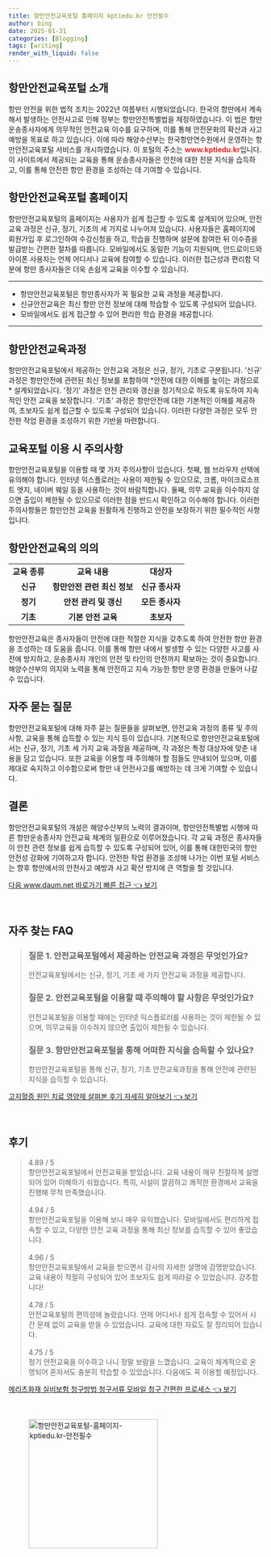 ```yaml
---
title: 항만안전교육포털 홈페이지 kptiedu.kr 안전필수
author: bing
date: 2025-01-31
categories: [Blogging]
tags: [writing]
render_with_liquid: false
---
```



<h2 id='항만안전교육포털_소개'>항만안전교육포털 소개</h2>

<p>항만 안전을 위한 법적 조치는 2022년 여름부터 시행되었습니다. 한국의 항만에서 계속해서 발생하는 안전사고로 인해 정부는 항만안전특별법을 제정하였습니다. 이 법은 항만운송종사자에게 의무적인 안전교육 이수를 요구하며, 이를 통해 안전문화의 확산과 사고 예방을 목표로 하고 있습니다. 이에 따라 해양수산부는 한국항만연수원에서 운영하는 항만안전교육포털 서비스를 개시하였습니다. 이 포털의 주소는 <b><span style="color: #ee2323;">www.kptiedu.kr</span></b>입니다. 이 사이트에서 제공되는 교육을 통해 운송종사자들은 안전에 대한 전문 지식을 습득하고, 이를 통해 안전한 항만 환경을 조성하는 데 기여할 수 있습니다.</p>

<h2 id='항만안전교육포털_홈페이지'>항만안전교육포털 홈페이지</h2>

<p>항만안전교육포털의 홈페이지는 사용자가 쉽게 접근할 수 있도록 설계되어 있으며, 안전교육 과정은 신규, 정기, 기초의 세 가지로 나누어져 있습니다. 사용자들은 홈페이지에 회원가입 후 로그인하여 수강신청을 하고, 학습을 진행하며 설문에 참여한 뒤 이수증을 발급받는 간편한 절차를 따릅니다. 모바일에서도 동일한 기능이 지원되며, 안드로이드와 아이폰 사용자는 언제 어디서나 교육에 참여할 수 있습니다. 이러한 접근성과 편리함 덕분에 항만 종사자들은 더욱 손쉽게 교육을 이수할 수 있습니다.</p>

<hr />

<ul>
    <li>항만안전교육포털은 항만종사자가 꼭 필요한 교육 과정을 제공합니다.</li>
    <li>신규안전교육은 최신 항만 안전 정보에 대해 학습할 수 있도록 구성되어 있습니다.</li>
    <li>모바일에서도 쉽게 접근할 수 있어 편리한 학습 환경을 제공합니다.</li>
</ul>

<hr />

<h2 id='항만안전교육과정'>항만안전교육과정</h2>

<p>항만안전교육포털에서 제공하는 안전교육 과정은 신규, 정기, 기초로 구분됩니다. '신규' 과정은 항만안전에 관련된 최신 정보를 포함하여 *안전에 대한 이해를 높이는 과정으로* 설계되었습니다. '정기' 과정은 안전 관리와 갱신을 정기적으로 하도록 유도하여 지속적인 안전 교육을 보장합니다. '기초' 과정은 항만안전에 대한 기본적인 이해를 제공하여, 초보자도 쉽게 접근할 수 있도록 구성되어 있습니다. 이러한 다양한 과정은 모두 안전한 작업 환경을 조성하기 위한 기반을 마련합니다.</p>

<h2 id='교육포털_이용시_주의사항'>교육포털 이용 시 주의사항</h2>

<p>항만안전교육포털을 이용할 때 몇 가지 주의사항이 있습니다. 첫째, 웹 브라우저 선택에 유의해야 합니다. 인터넷 익스플로러는 사용이 제한될 수 있으므로, 크롬, 마이크로소프트 엣지, 네이버 웨일 등을 사용하는 것이 바람직합니다. 둘째, 의무 교육을 이수하지 않으면 출입이 제한될 수 있으므로 이러한 점을 반드시 확인하고 이수해야 합니다. 이러한 주의사항들은 항만안전 교육을 원활하게 진행하고 안전을 보장하기 위한 필수적인 사항입니다.</p>

<h2 id='항만안전교육의_의의'>항만안전교육의 의의</h2>

<table>
    <tr>
        <td style="text-align: center; height: 17px;"><b>교육 종류</b></td>
        <td style="text-align: center; height: 17px;"><b>교육 내용</b></td>
        <td style="text-align: center; height: 17px;"><b>대상자</b></td>
    </tr>
    <tr>
        <td style="text-align: center; height: 17px;"><b>신규</b></td>
        <td style="text-align: center; height: 17px;"><b>항만안전 관련 최신 정보</b></td>
        <td style="text-align: center; height: 17px;"><b>신규 종사자</b></td>
    </tr>
    <tr>
        <td style="text-align: center; height: 17px;"><b>정기</b></td>
        <td style="text-align: center; height: 17px;"><b>안전 관리 및 갱신</b></td>
        <td style="text-align: center; height: 17px;"><b>모든 종사자</b></td>
    </tr>
    <tr>
        <td style="text-align: center; height: 17px;"><b>기초</b></td>
        <td style="text-align: center; height: 17px;"><b>기본 안전 교육</b></td>
        <td style="text-align: center; height: 17px;"><b>초보자</b></td>
    </tr>
</table>

<p>항만안전교육은 종사자들이 안전에 대한 적절한 지식을 갖추도록 하여 안전한 항만 환경을 조성하는 데 도움을 줍니다. 이를 통해 항만 내에서 발생할 수 있는 다양한 사고를 사전에 방지하고, 운송종사자 개인의 안전 및 타인의 안전까지 확보하는 것이 중요합니다. 해양수산부의 의지와 노력을 통해 안전하고 지속 가능한 항만 운영 환경을 만들어 나갈 수 있습니다.</p>

<h2 id='자주_묻는_질문'>자주 묻는 질문</h2>

<p>항만안전교육포털에 대해 자주 묻는 질문들을 살펴보면, 안전교육 과정의 종류 및 주의사항, 교육을 통해 습득할 수 있는 지식 등이 있습니다. 기본적으로 항만안전교육포털에서는 신규, 정기, 기초 세 가지 교육 과정을 제공하며, 각 과정은 특정 대상자에 맞춘 내용을 담고 있습니다. 또한 교육을 이용할 때 주의해야 할 점들도 안내되어 있으며, 이를 제대로 숙지하고 이수함으로써 항만 내 안전사고를 예방하는 데 크게 기여할 수 있습니다.</p>

<h2 id='결론'>결론</h2>

<p>항만안전교육포털의 개설은 해양수산부의 노력의 결과이며, 항만안전특별법 시행에 따른 항만운송종사자 안전교육 체계의 일환으로 이루어졌습니다. 각 교육 과정은 종사자들이 안전 관련 정보를 쉽게 습득할 수 있도록 구성되어 있어, 이를 통해 대한민국의 항만 안전성 강화에 기여하고자 합니다. 안전한 작업 환경을 조성해 나가는 이번 포털 서비스는 향후 항만에서의 안전사고 예방과 사고 확산 방지에 큰 역할을 할 것입니다.</p>


<p><a class="click-button" title="다음 www.daum.net 바로가기 빠른 접근" href="https://24nara.github.io/posts/%EB%8B%A4%EC%9D%8C-www.daum.net-%EB%B0%94%EB%A1%9C%EA%B0%80%EA%B8%B0-%EB%B9%A0%EB%A5%B8-%EC%A0%91%EA%B7%BC/" rel="dofollow">다음 www.daum.net 바로가기 빠른 접근 👈 보기</a></p><br>
<h2 id='자주_찾는_FAQ'>자주 찾는 FAQ</h2>
<div itemscope="" itemtype="https://schema.org/FAQPage"> 
<blockquote> 
<div itemscope="" itemprop="mainEntity" itemtype="https://schema.org/Question"> 
<h3 itemprop="name">질문 1. 안전교육포털에서 제공하는 안전교육 과정은 무엇인가요?</h3> 
<div itemscope="" itemprop="acceptedAnswer" itemtype="https://schema.org/Answer"> 
<span itemprop="text"> 
<p>안전교육포털에서는 신규, 정기, 기초 세 가지 안전교육 과정을 제공합니다.</p> 
</span> 
</div> 
</div> 
<div itemscope="" itemprop="mainEntity" itemtype="https://schema.org/Question"> 
<h3 itemprop="name">질문 2. 안전교육포털을 이용할 때 주의해야 할 사항은 무엇인가요?</h3> 
<div itemscope="" itemprop="acceptedAnswer" itemtype="https://schema.org/Answer"> 
<span itemprop="text"> 
<p>안전교육포털을 이용할 때에는 인터넷 익스플로러를 사용하는 것이 제한될 수 있으며, 의무교육을 이수하지 않으면 출입이 제한될 수 있습니다.</p> 
</span> 
</div> 
</div> 
<div itemscope="" itemprop="mainEntity" itemtype="https://schema.org/Question"> 
<h3 itemprop="name">질문 3. 항만안전교육포털을 통해 어떠한 지식을 습득할 수 있나요?</h3> 
<div itemscope="" itemprop="acceptedAnswer" itemtype="https://schema.org/Answer"> 
<span itemprop="text"> 
<p>항만안전교육포털을 통해 신규, 정기, 기초 안전교육과정을 통해 안전에 관련된 지식을 습득할 수 있습니다.</p> 
</span> 
</div> 
</div> 
</blockquote> 
</div>
<p><a class="click-button" title="고지혈증 원인 치료 영양제 살펴본 후기 자세히 알아보기" href="https://24nara.github.io/posts/%EA%B3%A0%EC%A7%80%ED%98%88%EC%A6%9D-%EC%9B%90%EC%9D%B8-%EC%B9%98%EB%A3%8C-%EC%98%81%EC%96%91%EC%A0%9C-%EC%82%B4%ED%8E%B4%EB%B3%B8-%ED%9B%84%EA%B8%B0-%EC%9E%90%EC%84%B8%ED%9E%88-%EC%95%8C%EC%95%84%EB%B3%B4%EA%B8%B0/" rel="dofollow">고지혈증 원인 치료 영양제 살펴본 후기 자세히 알아보기 👈 보기</a></p><br>
<h2 id='후기'>후기</h2>
<div itemscope itemtype="https://schema.org/Product">
  <blockquote>
  <div itemprop="review" itemscope itemtype="https://schema.org/Review">
      <div itemprop="reviewRating" itemscope itemtype="https://schema.org/Rating"> <span itemprop="ratingValue">4.89</span> / <span itemprop="bestRating">5</span> </div>
      <span itemprop="reviewBody">항만안전교육포털에서 안전교육을 받았습니다. 교육 내용이 매우 친절하게 설명되어 있어 이해하기 쉬웠습니다. 특히, 시설이 깔끔하고 쾌적한 환경에서 교육을 진행해 무척 만족했습니다.</span>
  </div>
  <br>
  <div itemprop="review" itemscope itemtype="https://schema.org/Review">
      <div itemprop="reviewRating" itemscope itemtype="https://schema.org/Rating"> <span itemprop="ratingValue">4.94</span> / <span itemprop="bestRating">5</span> </div>
      <span itemprop="reviewBody">항만안전교육포털을 이용해 보니 매우 유익했습니다. 모바일에서도 편리하게 접속할 수 있고, 다양한 안전 교육 과정을 통해 최신 정보를 습득할 수 있어 좋았습니다.</span>
  </div>
  <br>
  <div itemprop="review" itemscope itemtype="https://schema.org/Review">
      <div itemprop="reviewRating" itemscope itemtype="https://schema.org/Rating"> <span itemprop="ratingValue">4.96</span> / <span itemprop="bestRating">5</span> </div>
      <span itemprop="reviewBody">항만안전교육포털에서 교육을 받으면서 강사의 자세한 설명에 감명받았습니다. 교육 내용이 적절히 구성되어 있어 초보자도 쉽게 따라갈 수 있었습니다. 강추합니다!</span>
  </div>
  <br>
  <div itemprop="review" itemscope itemtype="https://schema.org/Review">
      <div itemprop="reviewRating" itemscope itemtype="https://schema.org/Rating"> <span itemprop="ratingValue">4.78</span> / <span itemprop="bestRating">5</span> </div>
      <span itemprop="reviewBody">안전교육포털의 편의성에 놀랐습니다. 언제 어디서나 쉽게 접속할 수 있어서 시간 문제 없이 교육을 받을 수 있었습니다. 교육에 대한 자료도 잘 정리되어 있습니다.</span>
  </div>
  <br>
  <div itemprop="review" itemscope itemtype="https://schema.org/Review">
      <div itemprop="reviewRating" itemscope itemtype="https://schema.org/Rating"> <span itemprop="ratingValue">4.75</span> / <span itemprop="bestRating">5</span> </div>
      <span itemprop="reviewBody">정기 안전교육을 이수하고 나니 정말 보람을 느꼈습니다. 교육이 체계적으로 운영되어 혼자서도 충분히 학습할 수 있었습니다. 다음에도 꼭 이용할 예정입니다.</span>
  </div>
  </blockquote>
</div>
<p><a class="click-button" title="메리츠화재 실비보험 청구방법 청구서류 모바일 청구 간편한 프로세스" href="https://24nara.github.io/posts/%EB%A9%94%EB%A6%AC%EC%B8%A0%ED%99%94%EC%9E%AC-%EC%8B%A4%EB%B9%84%EB%B3%B4%ED%97%98-%EC%B2%AD%EA%B5%AC%EB%B0%A9%EB%B2%95-%EC%B2%AD%EA%B5%AC%EC%84%9C%EB%A5%98-%EB%AA%A8%EB%B0%94%EC%9D%BC-%EC%B2%AD%EA%B5%AC-%EA%B0%84%ED%8E%B8%ED%95%9C-%ED%94%84%EB%A1%9C%EC%84%B8%EC%8A%A4/" rel="dofollow">메리츠화재 실비보험 청구방법 청구서류 모바일 청구 간편한 프로세스 👈 보기</a></p><br>
<figure class="image"><img src="https://24nara.github.io/assets/img/thumbnail/항만안전교육포털-홈페이지-kptiedu.kr-안전필수.webp" alt="항만안전교육포털-홈페이지-kptiedu.kr-안전필수" width="256" height="256"></figure>